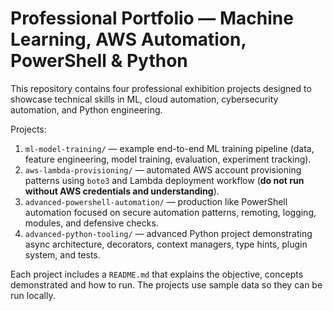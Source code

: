 # Professional Portfolio — Machine Learning, AWS Automation, PowerShell & Python

This repository contains four professional exhibition projects designed to showcase technical skills in ML, cloud automation, cybersecurity automation, and Python engineering.

Projects:
1. `ml-model-training/` — example end-to-end ML training pipeline (data, feature engineering, model training, evaluation, experiment tracking).
2. `aws-lambda-provisioning/` — automated AWS account provisioning patterns using `boto3` and Lambda deployment workflow (**do not run without AWS credentials and understanding**).
3. `advanced-powershell-automation/` — production like PowerShell automation focused on secure automation patterns, remoting, logging, modules, and defensive checks.
4. `advanced-python-tooling/` — advanced Python project demonstrating async architecture, decorators, context managers, type hints, plugin system, and tests.

Each project includes a `README.md` that explains the objective, concepts demonstrated and how to run. The projects use sample data so they can be run locally.
